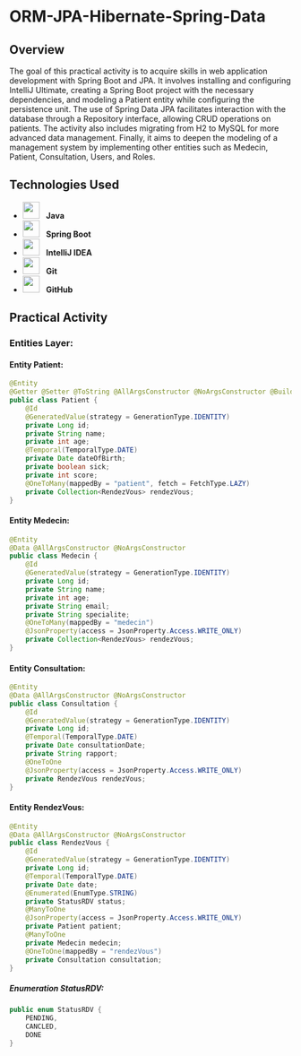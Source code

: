 # ORM-JPA-Hibernate-Spring-Data

## Overview
The goal of this practical activity is to acquire skills in web application development with Spring Boot and JPA. It involves installing and configuring IntelliJ Ultimate, creating a Spring Boot project with the necessary dependencies, and modeling a Patient entity while configuring the persistence unit. The use of Spring Data JPA facilitates interaction with the database through a Repository interface, allowing CRUD operations on patients. The activity also includes migrating from H2 to MySQL for more advanced data management. Finally, it aims to deepen the modeling of a management system by implementing other entities such as Medecin, Patient, Consultation, Users, and Roles.
## Technologies Used

- <img src="https://upload.wikimedia.org/wikipedia/en/3/30/Java_programming_language_logo.svg" width="30" height="30"/> &nbsp;&nbsp;**Java**
- <img src="https://upload.wikimedia.org/wikipedia/commons/thumb/7/79/Spring_Boot.svg/768px-Spring_Boot.svg.png" width="30" height="30"/>   **Spring Boot**
- <img src="https://resources.jetbrains.com/storage/products/company/brand/logos/IntelliJ_IDEA_icon.svg" width="30" height="30"/> &nbsp;&nbsp;**IntelliJ IDEA**
- <img src="https://git-scm.com/images/logos/downloads/Git-Icon-1788C.png" width="30" height="30"/> &nbsp;&nbsp;**Git**
- <img src="https://github.githubassets.com/images/modules/logos_page/GitHub-Mark.png" width="30" height="30"/> &nbsp;&nbsp;**GitHub**
## Practical Activity
### Entities Layer:
#### Entity Patient:
```java
@Entity
@Getter @Setter @ToString @AllArgsConstructor @NoArgsConstructor @Builder
public class Patient {
    @Id
    @GeneratedValue(strategy = GenerationType.IDENTITY)
    private Long id;
    private String name;
    private int age;
    @Temporal(TemporalType.DATE)
    private Date dateOfBirth;
    private boolean sick;
    private int score;
    @OneToMany(mappedBy = "patient", fetch = FetchType.LAZY)
    private Collection<RendezVous> rendezVous;
}
```
#### Entity Medecin:
```java
@Entity
@Data @AllArgsConstructor @NoArgsConstructor
public class Medecin {
    @Id
    @GeneratedValue(strategy = GenerationType.IDENTITY)
    private Long id;
    private String name;
    private int age;
    private String email;
    private String specialite;
    @OneToMany(mappedBy = "medecin")
    @JsonProperty(access = JsonProperty.Access.WRITE_ONLY)
    private Collection<RendezVous> rendezVous;
}
```
#### Entity Consultation:
```java
@Entity
@Data @AllArgsConstructor @NoArgsConstructor
public class Consultation {
    @Id
    @GeneratedValue(strategy = GenerationType.IDENTITY)
    private Long id;
    @Temporal(TemporalType.DATE)
    private Date consultationDate;
    private String rapport;
    @OneToOne
    @JsonProperty(access = JsonProperty.Access.WRITE_ONLY)
    private RendezVous rendezVous;
}
```
#### Entity RendezVous:
```java
@Entity
@Data @AllArgsConstructor @NoArgsConstructor
public class RendezVous {
    @Id
    @GeneratedValue(strategy = GenerationType.IDENTITY)
    private Long id;
    @Temporal(TemporalType.DATE)
    private Date date;
    @Enumerated(EnumType.STRING)
    private StatusRDV status;
    @ManyToOne
    @JsonProperty(access = JsonProperty.Access.WRITE_ONLY)
    private Patient patient;
    @ManyToOne
    private Medecin medecin;
    @OneToOne(mappedBy = "rendezVous")
    private Consultation consultation;
}
```
##### Enumeration StatusRDV:
```java
public enum StatusRDV {
    PENDING,
    CANCLED,
    DONE
}
```
